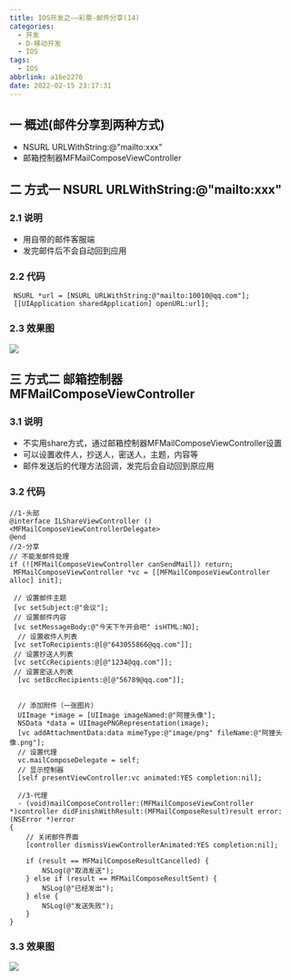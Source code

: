 ```yaml
---
title: IOS开发之——彩票-邮件分享(14)
categories:
  - 开发
  - D-移动开发
  - IOS
tags:
  - IOS
abbrlink: a16e2276
date: 2022-02-15 23:17:31
---
```

## 一 概述(邮件分享到两种方式)

* NSURL URLWithString:@"mailto:xxx"
* 邮箱控制器MFMailComposeViewController

<!--more-->

## 二 方式一 NSURL URLWithString:@"mailto:xxx"

### 2.1 说明

* 用自带的邮件客服端
* 发完邮件后不会自动回到应用

### 2.2 代码

```
 NSURL *url = [NSURL URLWithString:@"mailto:10010@qq.com"];
 [[UIApplication sharedApplication] openURL:url];
```

### 2.3 效果图

![][1]

## 三 方式二 邮箱控制器MFMailComposeViewController

### 3.1 说明

* 不实用share方式，通过邮箱控制器MFMailComposeViewController设置
* 可以设置收件人，抄送人，密送人，主题，内容等
* 邮件发送后的代理方法回调，发完后会自动回到原应用

### 3.2 代码

```
//1-头部
@interface ILShareViewController ()<MFMailComposeViewControllerDelegate>
@end
//2-分享
// 不能发邮件处理
if (![MFMailComposeViewController canSendMail]) return;
 MFMailComposeViewController *vc = [[MFMailComposeViewController alloc] init];

 // 设置邮件主题
 [vc setSubject:@"会议"];
 // 设置邮件内容
 [vc setMessageBody:@"今天下午开会吧" isHTML:NO];
  // 设置收件人列表
 [vc setToRecipients:@[@"643055866@qq.com"]];
 // 设置抄送人列表
 [vc setCcRecipients:@[@"1234@qq.com"]];
 // 设置密送人列表
  [vc setBccRecipients:@[@"56789@qq.com"]];


  // 添加附件（一张图片）
  UIImage *image = [UIImage imageNamed:@"阿狸头像"];
  NSData *data = UIImagePNGRepresentation(image);
  [vc addAttachmentData:data mimeType:@"image/png" fileName:@"阿狸头像.png"];
  // 设置代理
  vc.mailComposeDelegate = self;
  // 显示控制器
  [self presentViewController:vc animated:YES completion:nil];
  
  //3-代理
  - (void)mailComposeController:(MFMailComposeViewController *)controller didFinishWithResult:(MFMailComposeResult)result error:(NSError *)error
{
    // 关闭邮件界面
    [controller dismissViewControllerAnimated:YES completion:nil];
    
    if (result == MFMailComposeResultCancelled) {
        NSLog(@"取消发送");
    } else if (result == MFMailComposeResultSent) {
        NSLog(@"已经发出");
    } else {
        NSLog(@"发送失败");
    }
}
```

### 3.3 效果图
![][2]




[1]:https://raw.githubusercontent.com/PGzxc/CDN/master/blog-ios/ios-caipiao-mail-share-way-1.png
[2]:https://raw.githubusercontent.com/PGzxc/CDN/master/blog-ios/ios-caipiao-mail-share-way-2.png
